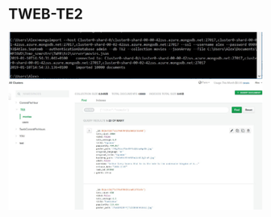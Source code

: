 # TWEB-TE2
![alt text](img-readme/terminal-doc-import-ok.JPG)
![alt text](img-readme/atlas-doc-import-ok.JPG)
